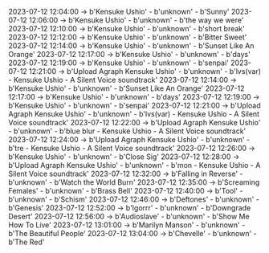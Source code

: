 2023-07-12 12:04:00 -> b'Kensuke Ushio' - b'unknown' - b'Sunny'
2023-07-12 12:06:00 -> b'Kensuke Ushio' - b'unknown' - b'the way we were'
2023-07-12 12:10:00 -> b'Kensuke Ushio' - b'unknown' - b'short break'
2023-07-12 12:12:00 -> b'Kensuke Ushio' - b'unknown' - b'Bitter Sweet'
2023-07-12 12:14:00 -> b'Kensuke Ushio' - b'unknown' - b'Sunset Like An Orange'
2023-07-12 12:17:00 -> b'Kensuke Ushio' - b'unknown' - b'days'
2023-07-12 12:19:00 -> b'Kensuke Ushio' - b'unknown' - b'senpai'
2023-07-12 12:21:00 -> b'Upload Agraph Kensuke Ushio' - b'unknown' - b'lvs(var) - Kensuke Ushio - A Silent Voice soundtrack'
2023-07-12 12:14:00 -> b'Kensuke Ushio' - b'unknown' - b'Sunset Like An Orange'
2023-07-12 12:17:00 -> b'Kensuke Ushio' - b'unknown' - b'days'
2023-07-12 12:19:00 -> b'Kensuke Ushio' - b'unknown' - b'senpai'
2023-07-12 12:21:00 -> b'Upload Agraph Kensuke Ushio' - b'unknown' - b'lvs(var) - Kensuke Ushio - A Silent Voice soundtrack'
2023-07-12 12:22:00 -> b'Upload Agraph Kensuke Ushio' - b'unknown' - b'blue blur - Kensuke Ushio - A Silent Voice soundtrack'
2023-07-12 12:24:00 -> b'Upload Agraph Kensuke Ushio' - b'unknown' - b'tre - Kensuke Ushio - A Silent Voice soundtrack'
2023-07-12 12:26:00 -> b'Kensuke Ushio' - b'unknown' - b'Close Sig'
2023-07-12 12:28:00 -> b'Upload Agraph Kensuke Ushio' - b'unknown' - b'mon - Kensuke Ushio - A Silent Voice soundtrack'
2023-07-12 12:32:00 -> b'Falling in Reverse' - b'unknown' - b'Watch the World Burn'
2023-07-12 12:35:00 -> b'Screaming Females' - b'unknown' - b'Brass Bell'
2023-07-12 12:40:00 -> b'Tool' - b'unknown' - b'Schism'
2023-07-12 12:46:00 -> b'Deftones' - b'unknown' - b'Genesis'
2023-07-12 12:52:00 -> b'Igorrr' - b'unknown' - b'Downgrade Desert'
2023-07-12 12:56:00 -> b'Audioslave' - b'unknown' - b'Show Me How To Live'
2023-07-12 13:01:00 -> b'Marilyn Manson' - b'unknown' - b'The Beautiful People'
2023-07-12 13:04:00 -> b'Chevelle' - b'unknown' - b'The Red'
